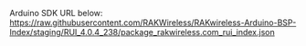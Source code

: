 Arduino SDK URL below: 
https://raw.githubusercontent.com/RAKWireless/RAKwireless-Arduino-BSP-Index/staging/RUI_4.0.4_238/package_rakwireless.com_rui_index.json

